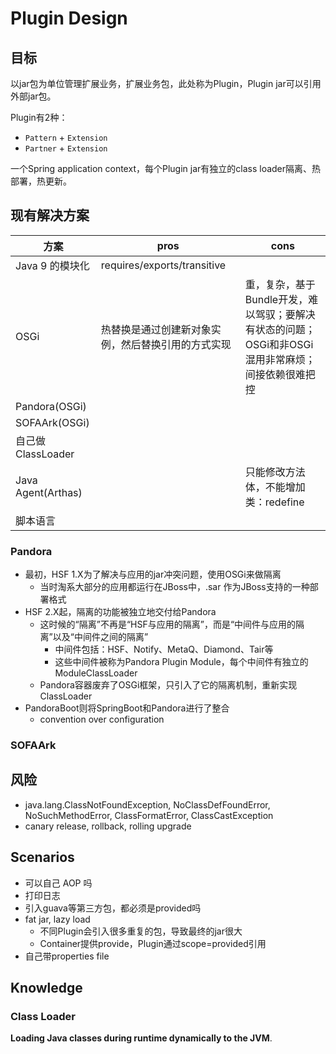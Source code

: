 # Plugin Design

## 目标

以jar包为单位管理扩展业务，扩展业务包，此处称为Plugin，Plugin jar可以引用外部jar包。

Plugin有2种：
- `Pattern` + `Extension`
- `Partner` + `Extension`

一个Spring application context，每个Plugin jar有独立的class loader隔离、热部署，热更新。

## 现有解决方案

| 方案               | pros                                               | cons                                                         |
| ------------------ | -------------------------------------------------- | ------------------------------------------------------------ |
| Java 9 的模块化    | requires/exports/transitive                        |                                                              |
| OSGi               | 热替换是通过创建新对象实例，然后替换引用的方式实现 | 重，复杂，基于Bundle开发，难以驾驭；要解决有状态的问题；OSGi和非OSGi混用非常麻烦；间接依赖很难把控 |
| Pandora(OSGi)      |                                                    |                                                              |
| SOFAArk(OSGi)      |                                                    |                                                              |
| 自己做ClassLoader  |                                                    |                                                              |
| Java Agent(Arthas) |                                                    | 只能修改方法体，不能增加类：redefine                         |
| 脚本语言           |                                                    |                                                              |

### Pandora

- 最初，HSF 1.X为了解决与应用的jar冲突问题，使用OSGi来做隔离
   - 当时淘系大部分的应用都运行在JBoss中，.sar 作为JBoss支持的一种部署格式
- HSF 2.X起，隔离的功能被独立地交付给Pandora
   - 这时候的“隔离”不再是“HSF与应用的隔离”，而是“中间件与应用的隔离”以及“中间件之间的隔离”
      - 中间件包括：HSF、Notify、MetaQ、Diamond、Tair等
      - 这些中间件被称为Pandora Plugin Module，每个中间件有独立的 ModuleClassLoader
   - Pandora容器废弃了OSGi框架，只引入了它的隔离机制，重新实现ClassLoader
- PandoraBoot则将SpringBoot和Pandora进行了整合
   - convention over configuration

### SOFAArk

## 风险

- java.lang.ClassNotFoundException, NoClassDefFoundError, NoSuchMethodError, ClassFormatError, ClassCastException
- canary release, rollback, rolling upgrade

## Scenarios

- 可以自己 AOP 吗
- 打印日志
- 引入guava等第三方包，都必须是provided吗
- fat jar, lazy load
   - 不同Plugin会引入很多重复的包，导致最终的jar很大
   - Container提供provide，Plugin通过scope=provided引用
- 自己带properties file

## Knowledge

### Class Loader

**Loading Java classes during runtime dynamically to the JVM**.
